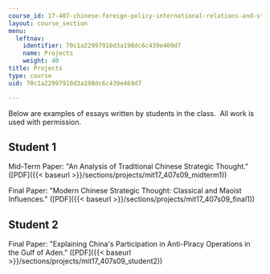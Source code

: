 ```yaml
---
course_id: 17-407-chinese-foreign-policy-international-relations-and-strategy-spring-2009
layout: course_section
menu:
  leftnav:
    identifier: 70c1a22997910d3a198dc6c439e469d7
    name: Projects
    weight: 40
title: Projects
type: course
uid: 70c1a22997910d3a198dc6c439e469d7

---
```


Below are examples of essays written by students in the class.  All work is used with permission.

Student 1
---------

Mid-Term Paper: "An Analysis of Traditional Chinese Strategic Thought." ([PDF]({{< baseurl >}}/sections/projects/mit17_407s09_midterm1))

Final Paper: "Modern Chinese Strategic Thought: Classical and Maoist Influences." ([PDF]({{< baseurl >}}/sections/projects/mit17_407s09_final1))

Student 2
---------

Final Paper: "Explaining China's Participation in Anti-Piracy Operations in the Gulf of Aden." ([PDF]({{< baseurl >}}/sections/projects/mit17_407s09_student2))